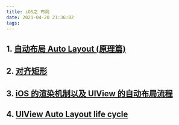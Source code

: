 ```yaml
---
title: iOS之 布局
date: 2021-04-20 21:36:02
tags:  
---
```


## 1. [自动布局 Auto Layout (原理篇)](https://www.jianshu.com/p/3a872a0bfe11)

## 2. [对齐矩形](https://juejin.cn/post/6844903438690549768)

## 3. [iOS 的渲染机制以及 UIView 的自动布局流程](https://www.dazhuanlan.com/2020/01/31/5e33cdfb28a2a/)

## 4. [UIView Auto Layout life cycle](https://www.vadimbulavin.com/view-auto-layout-life-cycle/)
